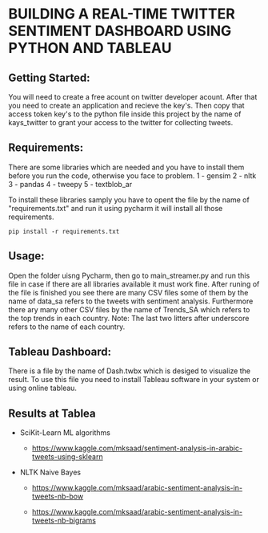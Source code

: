 # BUILDING A REAL-TIME TWITTER SENTIMENT DASHBOARD USING PYTHON AND TABLEAU
 
## Getting Started:

You will need to create a free acount on twitter developer acount. After that you need to create an application and recieve the key's. Then copy that access token key's to the python
file inside this project by the name of kays_twitter to grant your access to the twitter for collecting tweets.

## Requirements: 
There are some libraries which are needed and you have to install them before you run the code, otherwise you face to problem.
1 - gensim
2 - nltk
3 - pandas
4 - tweepy
5 - textblob_ar

To install these libraries samply you have to opent the file by the name of "requirements.txt" and run it using pycharm it will
install all those requirements.

```
pip install -r requirements.txt
```

## Usage:
Open the folder uisng Pycharm, then go to main_streamer.py and run this file in case if there are all libraries available it must work fine. After runing of the file is finished you see there are many CSV files some of them by the name of data_sa refers to the tweets with sentiment analysis. Furthermore there ary many other CSV files by the name of Trends_SA which refers to the top trends in each country.
Note: The last two litters after underscore refers to the name of each country.

## Tableau Dashboard:
There is a file by the name of Dash.twbx which is desiged to visualize the result. To use this file you need to install Tableau software in your system or using online tableau.





## Results at Tablea 
* SciKit-Learn ML algorithms 
    * https://www.kaggle.com/mksaad/sentiment-analysis-in-arabic-tweets-using-sklearn

* NLTK Naive Bayes 
    * https://www.kaggle.com/mksaad/arabic-sentiment-analysis-in-tweets-nb-bow

    * https://www.kaggle.com/mksaad/arabic-sentiment-analysis-in-tweets-nb-bigrams
